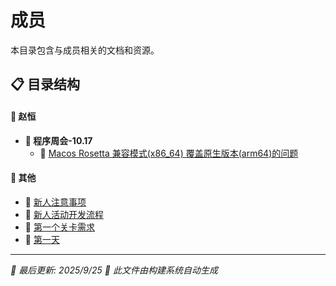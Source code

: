 # 成员

本目录包含与成员相关的文档和资源。

## 📋 目录结构


#### 📁 赵恒

  - **📂 程序周会-10.17**
    - 📝 [Macos Rosetta 兼容模式(x86_64) 覆盖原生版本(arm64)的问题](%E8%B5%B5%E6%81%92/%E7%A8%8B%E5%BA%8F%E5%91%A8%E4%BC%9A-10.17/Macos%20Rosetta%20%E5%85%BC%E5%AE%B9%E6%A8%A1%E5%BC%8F(x86_64)%20%E8%A6%86%E7%9B%96%E5%8E%9F%E7%94%9F%E7%89%88%E6%9C%AC(arm64)%E7%9A%84%E9%97%AE%E9%A2%98)


#### 📝 其他

- 📝 [新人注意事项](%E6%96%B0%E4%BA%BA%E6%B3%A8%E6%84%8F%E4%BA%8B%E9%A1%B9)
- 📝 [新人活动开发流程](%E6%96%B0%E4%BA%BA%E6%B4%BB%E5%8A%A8%E5%BC%80%E5%8F%91%E6%B5%81%E7%A8%8B)
- 📝 [第一个关卡需求](%E7%AC%AC%E4%B8%80%E4%B8%AA%E5%85%B3%E5%8D%A1%E9%9C%80%E6%B1%82)
- 📝 [第一天](%E7%AC%AC%E4%B8%80%E5%A4%A9)


---

*📅 最后更新: 2025/9/25*
*🤖 此文件由构建系统自动生成*
